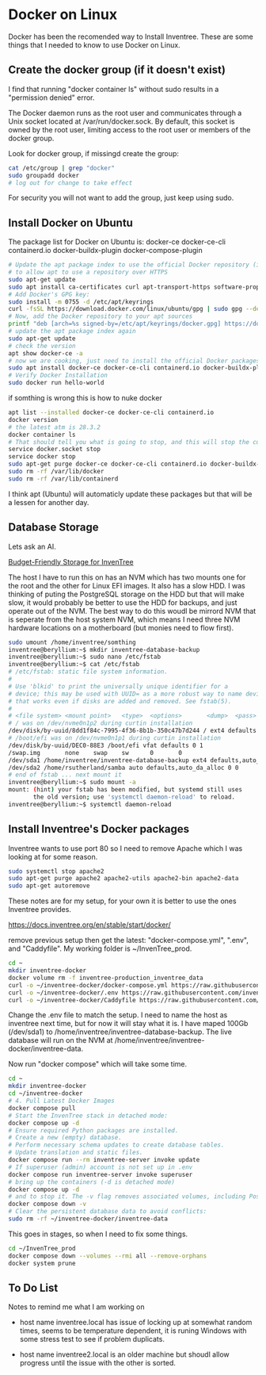# Docker on Linux

Docker has been the recomended way to Install Inventree. These are some things that I needed to know to use Docker on Linux.

## Create the docker group (if it doesn't exist)

I find that running "docker container ls" without sudo results in a "permission denied" error.

The Docker daemon runs as the root user and communicates through a Unix socket located at /var/run/docker.sock. By default, this socket is owned by the root user, limiting access to the root user or members of the docker group.

Look for docker group, if missingd create the group:

```bash
cat /etc/group | grep "docker" 
sudo groupadd docker
# log out for change to take effect
```

For security you will not want to add the group, just keep using sudo.

## Install Docker on Ubuntu

The package list for Docker on Ubuntu is: docker-ce docker-ce-cli containerd.io docker-buildx-plugin docker-compose-plugin

```bash
# Update the apt package index to use the official Docker repository (in ca-certificates) 
# to allow apt to use a repository over HTTPS
sudo apt-get update
sudo apt install ca-certificates curl apt-transport-https software-properties-common lsb-release
# Add Docker's GPG key:
sudo install -m 0755 -d /etc/apt/keyrings
curl -fsSL https://download.docker.com/linux/ubuntu/gpg | sudo gpg --dearmor -o /etc/apt/keyrings/docker.gpg
# Now, add the Docker repository to your apt sources
printf "deb [arch=%s signed-by=/etc/apt/keyrings/docker.gpg] https://download.docker.com/linux/ubuntu %s stable\n" "$(dpkg --print-architecture)" "$(. /etc/os-release && echo "$VERSION_CODENAME")" | sudo tee /etc/apt/sources.list.d/docker.list > /dev/null
# update the apt package index again
sudo apt-get update
# check the version
apt show docker-ce -a
# now we are cooking, just need to install the official Docker packages
sudo apt install docker-ce docker-ce-cli containerd.io docker-buildx-plugin docker-compose-plugin
# Verify Docker Installation
sudo docker run hello-world
```

if somthing is wrong this is how to nuke docker

```bash
apt list --installed docker-ce docker-ce-cli containerd.io
docker version
# the latest atm is 28.3.2
docker container ls
# That should tell you what is going to stop, and this will stop the current Docker.
service docker.socket stop
service docker stop
sudo apt-get purge docker-ce docker-ce-cli containerd.io docker-buildx-plugin docker-compose-plugin
sudo rm -rf /var/lib/docker
sudo rm -rf /var/lib/containerd
```

I think apt (Ubuntu) will automaticly update these packages but that will be a lessen for another day.

## Database Storage

Lets ask an AI.

[Budget-Friendly Storage for InvenTree](https://x.com/i/grok/share/qg3VEC01fZTSgROn6w8SIjZTa)

The host I have to run this on has an NVM which has two mounts one for the root and the other for Linux EFI images. It also has a slow HDD. I was thinking of puting the PostgreSQL storage on the HDD but that will make slow, it would probably be better to use the HDD for backups, and just operate out of the NVM. The best way to do this woudl be mirrord NVM that is seperate from the host system NVM, which means I need three NVM hardware locations on a motherboard (but monies need to flow first).

```bash
sudo umount /home/inventree/somthing
inventree@beryllium:~$ mkdir inventree-database-backup
inventree@beryllium:~$ sudo nano /etc/fstab
inventree@beryllium:~$ cat /etc/fstab
# /etc/fstab: static file system information.
#
# Use 'blkid' to print the universally unique identifier for a
# device; this may be used with UUID= as a more robust way to name devices
# that works even if disks are added and removed. See fstab(5).
#
# <file system> <mount point>   <type>  <options>       <dump>  <pass>
# / was on /dev/nvme0n1p2 during curtin installation
/dev/disk/by-uuid/8dd1f84c-7995-4f36-8b1b-350c47b7d244 / ext4 defaults 0 1
# /boot/efi was on /dev/nvme0n1p1 during curtin installation
/dev/disk/by-uuid/DEC0-88E3 /boot/efi vfat defaults 0 1
/swap.img       none    swap    sw      0       0
/dev/sda1 /home/inventree/inventree-database-backup ext4 defaults,auto_da_alloc 0 0
/dev/sda2 /home/rsutherland/samba auto defaults,auto_da_alloc 0 0
# end of fstab ... next mount it
inventree@beryllium:~$ sudo mount -a
mount: (hint) your fstab has been modified, but systemd still uses
       the old version; use 'systemctl daemon-reload' to reload.
inventree@beryllium:~$ systemctl daemon-reload
```

## Install Inventree's Docker packages

Inventree wants to use port 80 so I need to remove Apache which I was looking at for some reason.

```bash
sudo systemctl stop apache2
sudo apt-get purge apache2 apache2-utils apache2-bin apache2-data
sudo apt-get autoremove
```

These notes are for my setup, for your own it is better to use the ones Inventree provides.

<https://docs.inventree.org/en/stable/start/docker/>

remove previous setup then get the latest: "docker-compose.yml", ".env", and  "Caddyfile". My working folder is ~/InvenTree_prod.

```bash
cd ~
mkdir inventree-docker
docker volume rm -f inventree-production_inventree_data
curl -o ~/inventree-docker/docker-compose.yml https://raw.githubusercontent.com/inventree/inventree/stable/contrib/container/docker-compose.yml
curl -o ~/inventree-docker/.env https://raw.githubusercontent.com/inventree/inventree/stable/contrib/container/.env
curl -o ~/inventree-docker/Caddyfile https://raw.githubusercontent.com/inventree/inventree/stable/contrib/container/Caddyfile
```

Change the .env file to match the setup. I need to name the host as inventree next time, but for now it will stay what it is. I have maped 100Gb (/dev/sda1) to /home/inventree/inventree-database-backup. The live database will run on the NVM at /home/inventree/inventree-docker/inventree-data.

Now run "docker compose" which will take some time.

```bash
cd ~
mkdir inventree-docker
cd ~/inventree-docker
# 4. Pull Latest Docker Images
docker compose pull
# Start the InvenTree stack in detached mode:
docker compose up -d
# Ensure required Python packages are installed.
# Create a new (empty) database.
# Perform necessary schema updates to create database tables.
# Update translation and static files.
docker compose run --rm inventree-server invoke update
# If superuser (admin) account is not set up in .env
docker compose run inventree-server invoke superuser
# bring up the containers (-d is detached mode)
docker compose up -d
# and to stop it. The -v flag removes associated volumes, including PostgreSQL data, to ensure clean start
docker compose down -v
# Clear the persistent database data to avoid conflicts:
sudo rm -rf ~/inventree-docker/inventree-data
```

This goes in stages, so when I need to fix some things.

```bash
cd ~/InvenTree_prod
docker compose down --volumes --rmi all --remove-orphans
docker system prune
```

## To Do List

Notes to remind me what I am working on

- host name inventree.local has issue of locking up at somewhat random times, seems to be temperature dependent, it is runing Windows with some stress test to see if problem duplicats.

- host name inventree2.local is an older machine but shoudl allow progress until the issue with the other is sorted. 